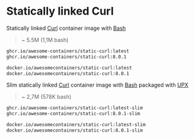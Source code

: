 # Statically linked Curl

Statically linked [Curl] container image with [Bash]

> ~ 5.5M (1,1M bash)

```bash
ghcr.io/awesome-containers/static-curl:latest
ghcr.io/awesome-containers/static-curl:8.0.1

docker.io/awesomecontainers/static-curl:latest
docker.io/awesomecontainers/static-curl:8.0.1
```

Slim statically linked [Curl] container image with [Bash] packaged with [UPX]

> ~ 2,7M (578K bash)

```bash
ghcr.io/awesome-containers/static-curl:latest-slim
ghcr.io/awesome-containers/static-curl:8.0.1-slim

docker.io/awesomecontainers/static-curl:latest-slim
docker.io/awesomecontainers/static-curl:8.0.1-slim
```

[Curl]: https://curl.se/
[Bash]: https://github.com/awesome-containers/static-bash
[UPX]: https://upx.github.io/

<!--
```bash
image="localhost/${PWD##*/}"

podman build -t "$image:latest" .
podman build -t "$image:latest-slim" -f Containerfile-slim \
  --build-arg STATIC_CURL_IMAGE="$image" \
  --build-arg STATIC_CURL_VERSION=latest --no-cache .

echo "$image:latest"
podman inspect "$image:latest" | jq '.[].Size' | numfmt --to=iec
echo "$image:latest-slim"
podman inspect "$image:latest-slim" | jq '.[].Size' | numfmt --to=iec

```
-->
